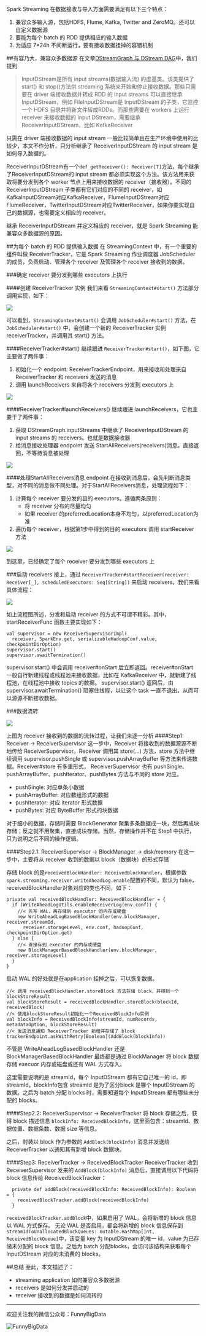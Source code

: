 Spark Streaming 在数据接收与导入方面需要满足有以下三个特点：

1. 兼容众多输入源，包括HDFS, Flume, Kafka, Twitter and ZeroMQ。还可以自定义数据源
2. 要能为每个 batch 的 RDD 提供相应的输入数据
3. 为适应 7*24h 不间断运行，要有接收数据挂掉的容错机制

##有容乃大，兼容众多数据源
在文章[DStreamGraph 与 DStream DAG](http://www.jianshu.com/p/ffecb3386a33)中，我们提到

> InputDStream是所有 input streams(数据输入流) 的虚基类。该类提供了 start() 和 stop()方法供 streaming 系统来开始和停止接收数据。那些只需要在 driver 端接收数据并转成 RDD 的 input streams 可以直接继承 InputDStream，例如 FileInputDStream是 InputDStream 的子类，它监控一个 HDFS 目录并将新文件转成RDDs。而那些需要在 workers 上运行receiver 来接收数据的 Input DStream，需要继承 ReceiverInputDStream，比如 KafkaReceiver

只需在 driver 端接收数据的 input stream 一般比较简单且在生产环境中使用的比较少，本文不作分析，只分析继承了 ReceiverInputDStream 的 input stream 是如何导入数据的。

ReceiverInputDStream有一个```def getReceiver(): Receiver[T]```方法，每个继承了ReceiverInputDStream的 input stream 都必须实现这个方法。该方法用来获取将要分发到各个 worker 节点上用来接收数据的 receiver（接收器）。不同的 ReceiverInputDStream 子类都有它们对应的不同的 receiver，如KafkaInputDStream对应KafkaReceiver，FlumeInputDStream对应FlumeReceiver，TwitterInputDStream对应TwitterReceiver，如果你要实现自己的数据源，也需要定义相应的 receiver。

继承 ReceiverInputDStream 并定义相应的 receiver，就是 Spark Streaming 能兼容众多数据源的原因。

##为每个 batch 的 RDD 提供输入数据
在 StreamingContext 中，有一个重要的组件叫做 ReceiverTracker，它是 Spark Streaming 作业调度器 JobScheduler 的成员，负责启动、管理各个 receiver 及管理各个 receiver 接收到的数据。

###确定 receiver 要分发到哪些 executors 上执行

####创建 ReceiverTracker 实例
我们来看 ```StreamingContext#start()``` 方法部分调用实现，如下：

![](http://upload-images.jianshu.io/upload_images/204749-bf9b38d23925a091.jpg?imageMogr2/auto-orient/strip%7CimageView2/2/w/1240)


可以看到，```StreamingContext#start()``` 会调用 ```JobScheduler#start()``` 方法，在 ```JobScheduler#start()``` 中，会创建一个新的 ReceiverTracker 实例 receiverTracker，并调用其 start() 方法。

####ReceiverTracker#start()
继续跟进 ```ReceiverTracker#start()```，如下图，它主要做了两件事：

1. 初始化一个 endpoint: ReceiverTrackerEndpoint，用来接收和处理来自 ReceiverTracker 和 receivers 发送的消息
2. 调用 launchReceivers 来自将各个 receivers 分发到 executors 上


![](http://upload-images.jianshu.io/upload_images/204749-355a9beff1de7903.jpg?imageMogr2/auto-orient/strip%7CimageView2/2/w/1240)


####ReceiverTracker#launchReceivers()
继续跟进 launchReceivers，它也主要干了两件事：

1. 获取 DStreamGraph.inputStreams 中继承了 ReceiverInputDStream 的 input streams 的 receivers。也就是数据接收器
2. 给消息接收处理器 endpoint 发送 StartAllReceivers(receivers)消息。直接返回，不等待消息被处理


![](http://upload-images.jianshu.io/upload_images/204749-ced9c860d8d7c02a.jpg?imageMogr2/auto-orient/strip%7CimageView2/2/w/1240)

####处理StartAllReceivers消息
endpoint 在接收到消息后，会先判断消息类型，对不同的消息做不同处理。对于StartAllReceivers消息，处理流程如下：

1. 计算每个 receiver 要分发的目的 executors。遵循两条原则：
	* 将 receiver 分布的尽量均匀
	* 如果 receiver 的preferredLocation本身不均匀，以preferredLocation为准
2. 遍历每个 receiver，根据第1步中得到的目的 executors 调用 startReceiver 方法


![](http://upload-images.jianshu.io/upload_images/204749-933b30645f821f62.jpg?imageMogr2/auto-orient/strip%7CimageView2/2/w/1240)

到这里，已经确定了每个 receiver 要分发到哪些 executors 上

###启动 receivers
接上，通过 ```ReceiverTracker#startReceiver(receiver: Receiver[_], scheduledExecutors: Seq[String])``` 来启动 receivers，我们来看具体流程：

![](http://upload-images.jianshu.io/upload_images/204749-cd51158e2d2877d1.jpg?imageMogr2/auto-orient/strip%7CimageView2/2/w/1240)

如上流程图所述，分发和启动 receiver 的方式不可谓不精彩。其中，startReceiverFunc 函数主要实现如下：

```
val supervisor = new ReceiverSupervisorImpl(
  receiver, SparkEnv.get, serializableHadoopConf.value, checkpointDirOption)
supervisor.start()
supervisor.awaitTermination()
```

supervisor.start() 中会调用 receiver#onStart 后立即返回。receiver#onStart 一般自行新建线程或线程池来接收数据，比如在 KafkaReceiver 中，就新建了线程池，在线程池中接收 topics 的数据。
supervisor.start() 返回后，由 supervisor.awaitTermination() 阻塞住线程，以让这个 task 一直不退出，从而可以源源不断接收数据。

###数据流转


![](http://upload-images.jianshu.io/upload_images/204749-372c9a75a4b76f9b.jpg?imageMogr2/auto-orient/strip%7CimageView2/2/w/1240)


上图为 receiver 接收到的数据的流转过程，让我们来逐一分析
####Step1: Receiver -> ReceiverSupervisor
这一步中，Receiver 将接收到的数据源源不断地传给 ReceiverSupervisor。Receiver 调用其 store(...) 方法，store 方法中继续调用 supervisor.pushSingle 或 supervisor.pushArrayBuffer 等方法来传递数据。Receiver#store 有多重形式， ReceiverSupervisor 也有 pushSingle、pushArrayBuffer、pushIterator、pushBytes 方法与不同的 store 对应。

* pushSingle: 对应单条小数据
* pushArrayBuffer: 对应数组形式的数据
* pushIterator: 对应 iterator 形式数据
* pushBytes: 对应 ByteBuffer 形式的块数据

对于细小的数据，存储时需要 BlockGenerator 聚集多条数据成一块，然后再成块存储；反之就不用聚集，直接成块存储。当然，存储操作并不在 Step1 中执行，只为说明之后不同的操作逻辑。

####Step2.1: ReceiverSupervisor -> BlockManager -> disk/memory
在这一步中，主要将从 receiver 收到的数据以 block（数据块）的形式存储

存储 block 的是```receivedBlockHandler: ReceivedBlockHandler```，根据参数```spark.streaming.receiver.writeAheadLog.enable```配置的不同，默认为 false，receivedBlockHandler对象对应的类也不同，如下：

```
private val receivedBlockHandler: ReceivedBlockHandler = {
  if (WriteAheadLogUtils.enableReceiverLog(env.conf)) {
    //< 先写 WAL，再存储到 executor 的内存或硬盘
    new WriteAheadLogBasedBlockHandler(env.blockManager, receiver.streamId,
      receiver.storageLevel, env.conf, hadoopConf, checkpointDirOption.get)
  } else {
    //< 直接存到 executor 的内存或硬盘
    new BlockManagerBasedBlockHandler(env.blockManager, receiver.storageLevel)
  }
}
```

启动 WAL 的好处就是在application 挂掉之后，可以恢复数据。

```
//< 调用 receivedBlockHandler.storeBlock 方法存储 block，并得到一个 blockStoreResult
val blockStoreResult = receivedBlockHandler.storeBlock(blockId, receivedBlock)
//< 使用blockStoreResult初始化一个ReceivedBlockInfo实例
val blockInfo = ReceivedBlockInfo(streamId, numRecords, metadataOption, blockStoreResult)
//< 发送消息通知 ReceiverTracker 新增并存储了 block
trackerEndpoint.askWithRetry[Boolean](AddBlock(blockInfo))
```

不管是 WriteAheadLogBasedBlockHandler 还是 BlockManagerBasedBlockHandler 最终都是通过 BlockManager 将 block 数据存储 execuor 内存或磁盘或还有 WAL 方式存入。

这里需要说明的是 streamId，每个 InputDStream 都有它自己唯一的 id，即 streamId，blockInfo包含 streamId 是为了区分block 是哪个 InputDStream 的数据。之后为 batch 分配 blocks 时，需要知道每个 InputDStream 都有哪些未分配的 blocks。

####Step2.2: ReceiverSupervisor -> ReceiverTracker
将 block 存储之后，获得 block 描述信息 ```blockInfo: ReceivedBlockInfo```，这里面包含：streamId、数据位置、数据条数、数据 size 等信息。

之后，封装以 block 作为参数的 ```AddBlock(blockInfo)``` 消息并发送给 ReceiverTracker 以通知其有新增 block 数据块。

####Step3: ReceiverTracker -> ReceivedBlockTracker
ReceiverTracker 收到 ReceiverSupervisor 发来的 ```AddBlock(blockInfo)``` 消息后，直接调用以下代码将 block 信息传给 ReceivedBlockTracker：

```
  private def addBlock(receivedBlockInfo: ReceivedBlockInfo): Boolean = {
    receivedBlockTracker.addBlock(receivedBlockInfo)
  }
```

```receivedBlockTracker.addBlock```中，如果启用了 WAL，会将新增的 block 信息以 WAL 方式保存。
无论 WAL 是否启用，都会将新增的 block 信息保存到 ```streamIdToUnallocatedBlockQueues: mutable.HashMap[Int, ReceivedBlockQueue]```中，该变量 key 为 InputDStream 的唯一 id，value 为已存储未分配的 block 信息。之后为 batch 分配blocks，会访问该结构来获取每个 InputDStream 对应的未消费的 blocks。

##总结
至此，本文描述了：

* streaming application 如何兼容众多数据源
* receivers 是如何分发并启动的
* receiver 接收到的数据是如何流转的

---

欢迎关注我的微信公众号：FunnyBigData

![FunnyBigData](http://upload-images.jianshu.io/upload_images/204749-2f217e5d38fc1bcb.jpg?imageMogr2/auto-orient/strip%7CimageView2/2/w/1240)
